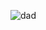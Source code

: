 
![dad](https://github.com/Ruyjoy/Microservice/assets/71666360/9797a60f-4ede-4e65-8348-1900e8914235)
